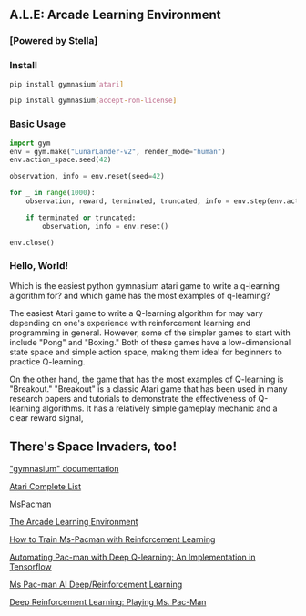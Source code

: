 ## A.L.E: Arcade Learning Environment

### [Powered by Stella]

### Install

```sh
pip install gymnasium[atari]

pip install gymnasium[accept-rom-license]
```

<!--gym.make("MsPacman-v4")
gymnasium.make("ALE/MsPacman-v5")
-->

### Basic Usage

```py
import gym
env = gym.make("LunarLander-v2", render_mode="human")
env.action_space.seed(42)

observation, info = env.reset(seed=42)

for _ in range(1000):
    observation, reward, terminated, truncated, info = env.step(env.action_space.sample())

    if terminated or truncated:
        observation, info = env.reset()

env.close()
```

### Hello, World!

Which is the easiest python gymnasium atari game to write a q-learning algorithm for?  and which game has the most examples of q-learning?

The easiest Atari game to write a Q-learning algorithm for may vary depending on one's experience with reinforcement learning and programming in general. However, some of the simpler games to start with include "Pong" and "Boxing." Both of these games have a low-dimensional state space and simple action space, making them ideal for beginners to practice Q-learning.

On the other hand, the game that has the most examples of Q-learning is "Breakout." "Breakout" is a classic Atari game that has been used in many research papers and tutorials to demonstrate the effectiveness of Q-learning algorithms. It has a relatively simple gameplay mechanic and a clear reward signal,

## There's Space Invaders, too!

["gymnasium" documentation](https://gymnasium.farama.org/)

[Atari Complete List](https://gymnasium.farama.org/environments/atari/complete_list/)

<!--[Gym Documentation](https://www.gymlibrary.dev/)-->

[MsPacman](https://gymnasium.farama.org/environments/atari/ms_pacman/)

[The Arcade Learning Environment](https://github.com/mgbellemare/Arcade-Learning-Environment)

<!--[Ms Pacman | Gym](https://www.gymlibrary.dev/environments/atari/ms_pacman/)-->

<!--[Atari](https://www.gymlibrary.dev/environments/atari/)-->

[How to Train Ms-Pacman with Reinforcement Learning](https://medium.com/analytics-vidhya/how-to-train-ms-pacman-with-reinforcement-learning-dea714a2365e)

[Automating Pac-man with Deep Q-learning: An Implementation in Tensorflow](https://towardsdatascience.com/automating-pac-man-with-deep-q-learning-an-implementation-in-tensorflow-ca08e9891d9c)

[Ms Pac-man AI Deep/Reinforcement Learning](https://www.youtube.com/watch?v=JM7Hf9j4v7c)

[Deep Reinforcement Learning: Playing Ms. Pac-Man](https://github.com/rooster06/Atari-Ms.PacMan)

<br>
